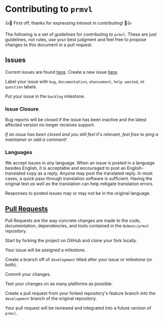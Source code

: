 # Contributing to `prmvl`

:+1::tada: First off, thanks for expressing interest in contributing! :tada::+1:

The following is a set of guidelines for contributing to `prmvl`.
These are just guidelines, not rules, use your best judgment and feel free to
propose changes to this document in a pull request.

## Issues

Current issues are found [here](https://github.com/0xbenc/prmvl/issues).
Create a new issue [here](https://github.com/0xbenc/prmvl/issues/new).

Label your issue with `bug`, `documentation`, `ehancement`, `help wanted`,
or `question` labels.

Put your issue in the `backlog` milestone.

### Issue Closure

Bug reports will be closed if the issue has been inactive and the latest affected
version no longer receives support.

_If an issue has been closed and you still feel it's relevant,
feel free to ping a maintainer or add a comment!_

### Languages

We accept issues in _any_ language.
When an issue is posted in a language besides English,
it is acceptable and encouraged to post an English-translated copy as a reply.
Anyone may post the translated reply.
In most cases, a quick pass through translation software is sufficient.
Having the original text _as well as_ the translation can help mitigate translation errors.

Responses to posted issues may or may not be in the original language.

## [Pull Requests](https://github.com/0xbenc/prmvl/pulls)

Pull Requests are the way concrete changes are made to the code, documentation,
dependencies, and tools contained in the `0xbenc/prmvl` repository.

Start by forking the project on GitHub and clone your fork locally.

Your issue will be assigned a milestone.

Create a branch off of `development` titled after your issue or milestone (or both).

Commit your changes.

Test your changes on as many platforms as possible.

Create a pull request from your forked repository's feature branch
into the `development` branch of the original repository.

Your pull request will be reviewed and integrated into a future version of `prmvl`.
